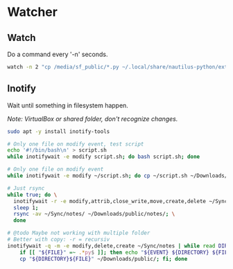 # Watcher

## Watch

Do a command every '-n' seconds.

```bash
watch -n 2 "cp /media/sf_public/*.py ~/.local/share/nautilus-python/extensions/"
```

## Inotify

Wait until something in filesystem happen.

*Note: VirtualBox or shared folder, don't recognize changes.*

```bash
sudo apt -y install inotify-tools

# Only one file on modify event, test script
echo '#!/bin/bash\n' > script.sh
while inotifywait -e modify script.sh; do bash script.sh; done

# Only one file on modify event
while inotifywait -e modify ~/script.sh; do cp ~/script.sh ~/Downloads/public/; done

# Just rsync
while true; do \
  inotifywait -r -e modify,attrib,close_write,move,create,delete ~/Sync/notes; \
  sleep 1;
  rsync -av ~/Sync/notes/ ~/Downloads/public/notes/; \
  done

# @todo Maybe not working with multiple folder
# Better with copy: -r = recursiv
inotifywait -q -m -e modify,delete,create ~/Sync/notes | while read DIRECTORY EVENT FILE; do \
    if [[ "${FILE}" =~ .*py$ ]]; then echo "${EVENT} ${DIRECTORY} ${FILE}"; \
    cp "${DIRECTORY}${FILE}" ~/Downloads/public/; fi; done
```
